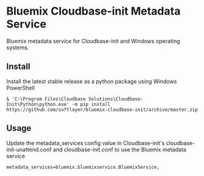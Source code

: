 # Bluemix Cloudbase-init Metadata Service
Bluemix metadata service for Cloudbase-init and Windows operating systems.

## Install
Install the latest stable release as a python package using Windows PowerShell
```
& 'C:\Program Files\Cloudbase Solutions\Cloudbase-Init\Python\python.exe' -m pip install https://github.com/softlayer/bluemix-cloudbase-init/archive/master.zip
```

## Usage
Update the metadata_services config value in Cloudbase-init's cloudbase-init-unattend.conf and cloudbase-init.conf to use the Bluemix metadata service
```
metadata_services=bluemix.bluemixservice.BluemixService,
```